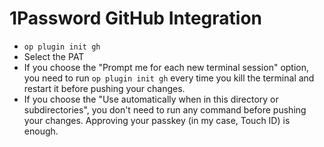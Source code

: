 # 1Password GitHub Integration

- `op plugin init gh`
- Select the PAT
- If you choose the "Prompt me for each new terminal session" option, you need to run `op plugin init gh` every time you kill the terminal and restart it before pushing your changes.
- If you choose the "Use automatically when in this directory or subdirectories", you don't need to run any command before pushing your changes. Approving your passkey (in my case, Touch ID) is enough.
